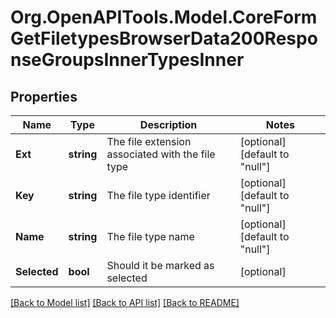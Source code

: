 # Org.OpenAPITools.Model.CoreFormGetFiletypesBrowserData200ResponseGroupsInnerTypesInner

## Properties

Name | Type | Description | Notes
------------ | ------------- | ------------- | -------------
**Ext** | **string** | The file extension associated with the file type | [optional] [default to "null"]
**Key** | **string** | The file type identifier | [optional] [default to "null"]
**Name** | **string** | The file type name | [optional] [default to "null"]
**Selected** | **bool** | Should it be marked as selected | [optional] 

[[Back to Model list]](../README.md#documentation-for-models) [[Back to API list]](../README.md#documentation-for-api-endpoints) [[Back to README]](../README.md)

